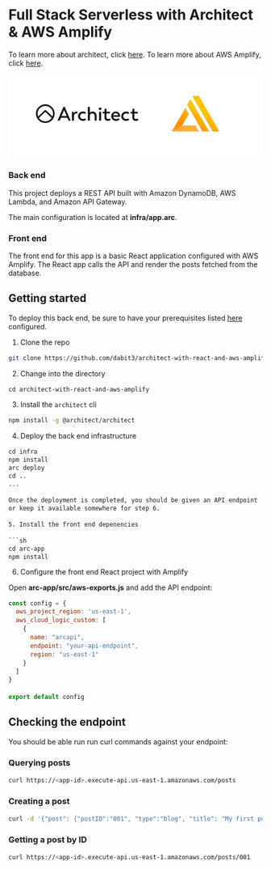 # Full Stack Serverless with Architect & AWS Amplify

To learn more about architect, click [here](https://arc.codes/). To learn more about AWS Amplify, click [here](https://docs.amplify.aws/).

![](banner.jpg)

### Back end

This project deploys a REST API built with Amazon DynamoDB, AWS Lambda, and Amazon API Gateway.

The main configuration is located at __infra/app.arc__.

### Front end

The front end for this app is a basic React application configured with AWS Amplify. The React app calls the API and render the posts fetched from the database.

## Getting started

To deploy this back end, be sure to have your prerequisites listed [here](https://arc.codes/quickstart#architect-prerequisites) configured.

1. Clone the repo

```sh
git clone https://github.com/dabit3/architect-with-react-and-aws-amplify.git
```

2. Change into the directory

```
cd architect-with-react-and-aws-amplify
```

3. Install the `architect` cli

```sh
npm install -g @architect/architect
```

4. Deploy the back end infrastructure

```
cd infra
npm install
arc deploy
cd ..
...

Once the deployment is completed, you should be given an API endpoint or keep it available somewhere for step 6.

5. Install the front end depenencies

```sh
cd arc-app
npm install
```

6. Configure the front end React project with Amplify

Open __arc-app/src/aws-exports.js__ and add the API endpoint:

```js
const config = {
  aws_project_region: 'us-east-1',
  aws_cloud_logic_custom: [
    {
      name: "arcapi",
      endpoint: "your-api-endpoint",
      region: "us-east-1"
    }
  ]
}

export default config
```

## Checking the endpoint

You should be able run run curl commands against your endpoint:

### Querying posts

```sh
curl https://<app-id>.execute-api.us-east-1.amazonaws.com/posts 

```

### Creating a post

```sh
curl -d '{"post": {"postID":"001", "type":"blog", "title": "My first post", "content": "Hello world"}}' -H "Content-Type: application/json" -X POST https://<app-id>.execute-api.us-east-1.amazonaws.com/posts
```

### Getting a post by ID

```sh
curl https://<app-id>.execute-api.us-east-1.amazonaws.com/posts/001
```